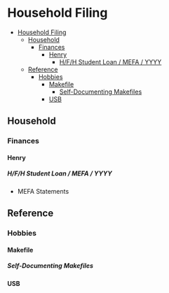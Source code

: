 # Household Filing

<!-- markdownlint-disable -->
<!--ts-->
* [Household Filing](#household-filing)
   * [Household](#household)
      * [Finances](#finances)
         * [Henry](#henry)
            * [H/F/H Student Loan / MEFA / YYYY](#hfh-student-loan--mefa--yyyy)
   * [Reference](#reference)
      * [Hobbies](#hobbies)
         * [Makefile](#makefile)
            * [Self-Documenting Makefiles](#self-documenting-makefiles)
         * [USB](#usb)
<!--te-->
<!-- markdownlint-enable  -->

## Household

### Finances

#### Henry

##### H/F/H Student Loan / MEFA / YYYY

* MEFA Statements

## Reference

### Hobbies

#### Makefile

##### Self-Documenting Makefiles

#### USB
